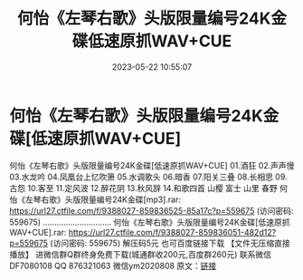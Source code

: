 ﻿---
title: 何怡《左琴右歌》头版限量编号24K金碟低速原抓WAV+CUE
date: 2023-05-22 10:55:07
categories: 新碟专辑、稀有等精品
tags: 纯音雅乐
---
# 何怡《左琴右歌》头版限量编号24K金碟[低速原抓WAV+CUE]

何怡《左琴右歌》头版限量编号24K金碟[低速原抓WAV+CUE]
01.酒狂
02.声声慢
03.水龙吟
04.凤凰台上忆吹箫
05.水调歌头
06.暗香
07.阳关三叠
08.长相思
09.古怨
10.客至
11.定风波
12.醉花阴
13.秋风辞
14.和歌四首
山樱
富士
山里
春野
何怡《左琴右歌》头版限量编号24K金碟[mp3].rar: https://url27.ctfile.com/f/9388027-859836525-85a17c?p=559675
(访问密码: 559675)
..............................
何怡《左琴右歌》头版限量编号24K金碟[低速原抓WAV+CUE].rar: https://url27.ctfile.com/f/9388027-859836051-482d12?p=559675
(访问密码: 559675)
解压码5元
也可百度链接下载 【文件无压缩直接播放】
进微信群Q群终身免费下载(城通群收200元,百度群260元)
联系微信DF7080108 QQ 876321063
微信ym2020808
原文：[链接](https://blog.sina.com.cn/s/blog_1647c7e76010311zn.html)